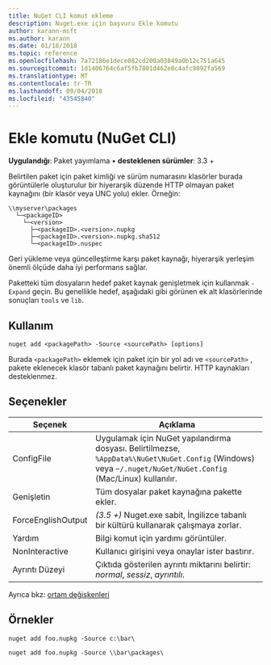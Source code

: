 ```yaml
---
title: NuGet CLI komut ekleme
description: Nuget.exe için başvuru Ekle komutu
author: karann-msft
ms.author: karann
ms.date: 01/18/2018
ms.topic: reference
ms.openlocfilehash: 7a72186e1dece082cd200a03849a0b12c751a645
ms.sourcegitcommit: 1d1406764c6af5fb7801d462e0c4afc9092fa569
ms.translationtype: MT
ms.contentlocale: tr-TR
ms.lasthandoff: 09/04/2018
ms.locfileid: "43545840"
---
```

# <a name="add-command-nuget-cli"></a>Ekle komutu (NuGet CLI)

**Uygulandığı**: Paket yayımlama &bullet; **desteklenen sürümler**: 3.3 +

Belirtilen paket için paket kimliği ve sürüm numarasını klasörler burada görüntülerle oluşturulur bir hiyerarşik düzende HTTP olmayan paket kaynağını (bir klasör veya UNC yolu) ekler. Örneğin:

    \\myserver\packages
      └─<packageID>
        └─<version>
          ├─<packageID>.<version>.nupkg
          ├─<packageID>.<version>.nupkg.sha512
          └─<packageID>.nuspec

Geri yükleme veya güncelleştirme karşı paket kaynağı, hiyerarşik yerleşim önemli ölçüde daha iyi performans sağlar.

Paketteki tüm dosyaların hedef paket kaynak genişletmek için kullanmak `-Expand` geçin. Bu genellikle hedef, aşağıdaki gibi görünen ek alt klasörlerinde sonuçları `tools` ve `lib`.

## <a name="usage"></a>Kullanım

```cli
nuget add <packagePath> -Source <sourcePath> [options]
```

Burada `<packagePath>` eklemek için paket için bir yol adı ve `<sourcePath>` , pakete eklenecek klasör tabanlı paket kaynağını belirtir. HTTP kaynakları desteklenmez.

## <a name="options"></a>Seçenekler

| Seçenek | Açıklama |
| --- | --- |
| ConfigFile | Uygulamak için NuGet yapılandırma dosyası. Belirtilmezse, `%AppData%\NuGet\NuGet.Config` (Windows) veya `~/.nuget/NuGet/NuGet.Config` (Mac/Linux) kullanılır.|
| Genişletin | Tüm dosyalar paket kaynağına pakette ekler. |
| ForceEnglishOutput | *(3.5 +)*  Nuget.exe sabit, İngilizce tabanlı bir kültürü kullanarak çalışmaya zorlar. |
| Yardım | Bilgi komut için yardımı görüntüler. |
| NonInteractive | Kullanıcı girişini veya onaylar ister bastırır. |
| Ayrıntı Düzeyi | Çıktıda gösterilen ayrıntı miktarını belirtir: *normal*, *sessiz*, *ayrıntılı*. |

Ayrıca bkz: [ortam değişkenleri](cli-ref-environment-variables.md)

## <a name="examples"></a>Örnekler

```cli
nuget add foo.nupkg -Source c:\bar\

nuget add foo.nupkg -Source \\bar\packages\
```
